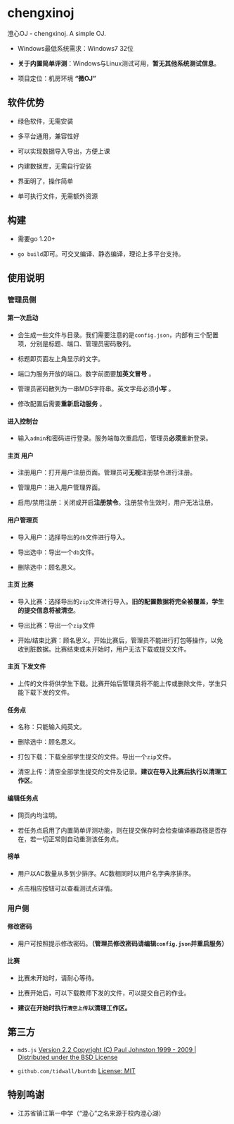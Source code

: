 # chengxinoj

澄心OJ - chengxinoj. A simple OJ.

+ Windows最低系统需求：Windows7 32位

+ **关于内置简单评测**：Windows与Linux测试可用，**暂无其他系统测试信息**。

+ 项目定位：机房环境 **“微OJ”**

## 软件优势

+ 绿色软件，无需安装

+ 多平台通用，兼容性好

+ 可以实现数据导入导出，方便上课

+ 内建数据库，无需自行安装

+ 界面明了，操作简单

+ 单可执行文件，无需额外资源

## 构建

+ 需要go 1.20+

+ `go build`即可。可交叉编译、静态编译，理论上多平台支持。

## 使用说明

### 管理员侧

#### 第一次启动

+ 会生成一些文件与目录。我们需要注意的是`config.json`，内部有三个配置项，分别是标题、端口、管理员密码散列。

+ 标题即页面左上角显示的文字。

+ 端口为服务开放的端口。数字前面要**加英文冒号** 。

+ 管理员密码散列为一串MD5字符串。英文字母必须**小写** 。

+ 修改配置后需要**重新启动服务** 。

#### 进入控制台

+ 输入`admin`和密码进行登录。服务端每次重启后，管理员**必须**重新登录。

#### 主页 用户

+ 注册用户：打开用户注册页面。管理员可**无视**注册禁令进行注册。

+ 管理用户：进入用户管理界面。

+ 启用/禁用注册：关闭或开启**注册禁令**。注册禁令生效时，用户无法注册。

#### 用户管理页

+ 导入用户：选择导出的`db`文件进行导入。

+ 导出选中：导出一个`db`文件。

+ 删除选中：顾名思义。

#### 主页 比赛

+ 导入比赛：选择导出的`zip`文件进行导入。**旧的配置数据将完全被覆盖，学生的提交信息将被清空**。

+ 导出比赛：导出一个`zip`文件

+ 开始/结束比赛：顾名思义。开始比赛后，管理员不能进行打包等操作，以免收到脏数据。比赛结束或未开始时，用户无法下载或提交文件。

#### 主页 下发文件

+ 上传的文件将供学生下载。比赛开始后管理员将不能上传或删除文件，学生只能下载下发的文件。

#### 任务点

+ 名称：只能输入纯英文。

+ 删除选中：顾名思义。

+ 打包下载：下载全部学生提交的文件。导出一个`zip`文件。

+ 清空上传：清空全部学生提交的文件及记录。**建议在导入比赛后执行以清理工作区**。

#### 编辑任务点

+ 网页内均注明。

+ 若任务点启用了内置简单评测功能，则在提交保存时会检查编译器路径是否存在，若一切正常则自动重测该任务点。

#### 榜单

+ 用户以AC数量从多到少排序。AC数相同时以用户名字典序排序。

+ 点击相应按钮可以查看测试点详情。

### 用户侧

#### 修改密码

+ 用户可按照提示修改密码。**（管理员修改密码请编辑`config.json`并重启服务）**

#### 比赛

+ 比赛未开始时，请耐心等待。

+ 比赛开始后，可以下载教师下发的文件，可以提交自己的作业。

+ **建议在开始时执行`清空上传`以清理工作区。**

## 第三方

+ `md5.js` [Version 2.2 Copyright (C) Paul Johnston 1999 - 2009 | Distributed under the BSD License](http://pajhome.org.uk/crypt/md5)

+ `github.com/tidwall/buntdb` [License: MIT](https://github.com/tidwall/buntdb) 

## 特别鸣谢

+ 江苏省镇江第一中学（“澄心”之名来源于校内澄心湖）